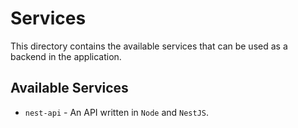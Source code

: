 # Services

This directory contains the available services that can be used as a backend in the application.

## Available Services

-   `nest-api` - An API written in `Node` and `NestJS`.
